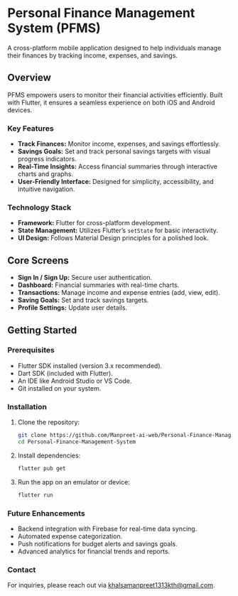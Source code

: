 # Personal Finance Management System (PFMS)

A cross-platform mobile application designed to help individuals manage their finances by tracking income, expenses, and savings.

## Overview

PFMS empowers users to monitor their financial activities efficiently. Built with Flutter, it ensures a seamless experience on both iOS and Android devices.

### Key Features
- **Track Finances:** Monitor income, expenses, and savings effortlessly.
- **Savings Goals:** Set and track personal savings targets with visual progress indicators.
- **Real-Time Insights:** Access financial summaries through interactive charts and graphs.
- **User-Friendly Interface:** Designed for simplicity, accessibility, and intuitive navigation.

### Technology Stack
- **Framework:** Flutter for cross-platform development.
- **State Management:** Utilizes Flutter’s `setState` for basic interactivity.
- **UI Design:** Follows Material Design principles for a polished look.

## Core Screens
- **Sign In / Sign Up:** Secure user authentication.
- **Dashboard:** Financial summaries with real-time charts.
- **Transactions:** Manage income and expense entries (add, view, edit).
- **Saving Goals:** Set and track savings targets.
- **Profile Settings:** Update user details.

## Getting Started

### Prerequisites
- Flutter SDK installed (version 3.x recommended).
- Dart SDK (included with Flutter).
- An IDE like Android Studio or VS Code.
- Git installed on your system.

### Installation
1. Clone the repository:
   ```bash
   git clone https://github.com/Manpreet-ai-web/Personal-Finance-Management-System.git
   cd Personal-Finance-Management-System
   ```
2. Install dependencies:
   ```bash
   flutter pub get
   ```
3. Run the app on an emulator or device:
   ```bash
   flutter run
   ```
### Future Enhancements
- Backend integration with Firebase for real-time data syncing.
- Automated expense categorization.
- Push notifications for budget alerts and savings goals.
- Advanced analytics for financial trends and reports.

### Contact
For inquiries, please reach out via khalsamanpreet1313kth@gmail.com.
